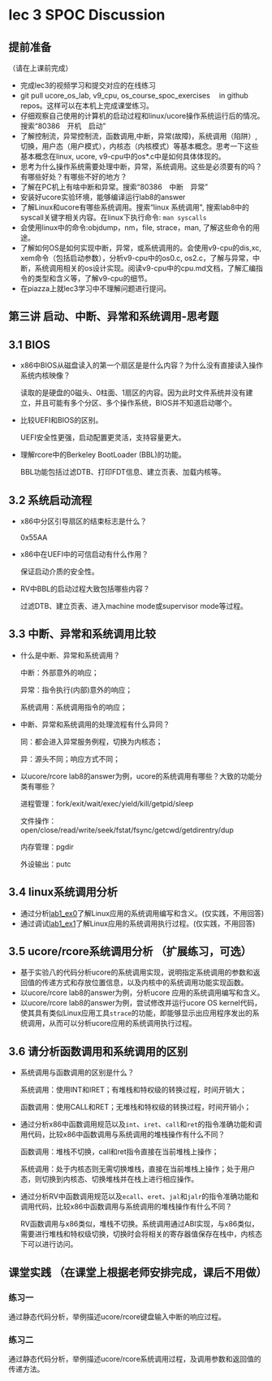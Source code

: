 # lec 3 SPOC Discussion

## **提前准备**
（请在上课前完成）


 - 完成lec3的视频学习和提交对应的在线练习
 - git pull ucore_os_lab, v9_cpu, os_course_spoc_exercises  　in github repos。这样可以在本机上完成课堂练习。
 - 仔细观察自己使用的计算机的启动过程和linux/ucore操作系统运行后的情况。搜索“80386　开机　启动”
 - 了解控制流，异常控制流，函数调用,中断，异常(故障)，系统调用（陷阱）,切换，用户态（用户模式），内核态（内核模式）等基本概念。思考一下这些基本概念在linux, ucore, v9-cpu中的os*.c中是如何具体体现的。
 - 思考为什么操作系统需要处理中断，异常，系统调用。这些是必须要有的吗？有哪些好处？有哪些不好的地方？
 - 了解在PC机上有啥中断和异常。搜索“80386　中断　异常”
 - 安装好ucore实验环境，能够编译运行lab8的answer
 - 了解Linux和ucore有哪些系统调用。搜索“linux 系统调用", 搜索lab8中的syscall关键字相关内容。在linux下执行命令: ```man syscalls```
 - 会使用linux中的命令:objdump，nm，file, strace，man, 了解这些命令的用途。
 - 了解如何OS是如何实现中断，异常，或系统调用的。会使用v9-cpu的dis,xc, xem命令（包括启动参数），分析v9-cpu中的os0.c, os2.c，了解与异常，中断，系统调用相关的os设计实现。阅读v9-cpu中的cpu.md文档，了解汇编指令的类型和含义等，了解v9-cpu的细节。
 - 在piazza上就lec3学习中不理解问题进行提问。

## 第三讲 启动、中断、异常和系统调用-思考题

## 3.1 BIOS
- x86中BIOS从磁盘读入的第一个扇区是是什么内容？为什么没有直接读入操作系统内核映像？

  读取的是硬盘的0磁头、0柱面、1扇区的内容。因为此时文件系统并没有建立，并且可能有多个分区、多个操作系统，BIOS并不知道启动哪个。

- 比较UEFI和BIOS的区别。

  UEFI安全性更强，启动配置更灵活，支持容量更大。

- 理解rcore中的Berkeley BootLoader (BBL)的功能。

  BBL功能包括过滤DTB、打印FDT信息、建立页表、加载内核等。

## 3.2 系统启动流程

- x86中分区引导扇区的结束标志是什么？

  0x55AA

- x86中在UEFI中的可信启动有什么作用？

  保证启动介质的安全性。

- RV中BBL的启动过程大致包括哪些内容？

  过滤DTB、建立页表、进入machine mode或supervisor mode等过程。

## 3.3 中断、异常和系统调用比较
- 什么是中断、异常和系统调用？

  中断：外部意外的响应；

  异常：指令执行(内部)意外的响应；

  系统调用：系统调用指令的响应；

- 中断、异常和系统调用的处理流程有什么异同？

  同：都会进入异常服务例程，切换为内核态；

  异：源头不同；响应方式不同；

- 以ucore/rcore lab8的answer为例，ucore的系统调用有哪些？大致的功能分类有哪些？

  进程管理：fork/exit/wait/exec/yield/kill/getpid/sleep

  文件操作：open/close/read/write/seek/fstat/fsync/getcwd/getdirentry/dup

  内存管理：pgdir

  外设输出：putc

## 3.4 linux系统调用分析
- 通过分析[lab1_ex0](https://github.com/chyyuu/ucore_lab/blob/master/related_info/lab1/lab1-ex0.md)了解Linux应用的系统调用编写和含义。(仅实践，不用回答)
- 通过调试[lab1_ex1](https://github.com/chyyuu/ucore_lab/blob/master/related_info/lab1/lab1-ex1.md)了解Linux应用的系统调用执行过程。(仅实践，不用回答)


## 3.5 ucore/rcore系统调用分析 （扩展练习，可选）
-  基于实验八的代码分析ucore的系统调用实现，说明指定系统调用的参数和返回值的传递方式和存放位置信息，以及内核中的系统调用功能实现函数。
- 以ucore/rcore lab8的answer为例，分析ucore 应用的系统调用编写和含义。
- 以ucore/rcore lab8的answer为例，尝试修改并运行ucore OS kernel代码，使其具有类似Linux应用工具`strace`的功能，即能够显示出应用程序发出的系统调用，从而可以分析ucore应用的系统调用执行过程。


## 3.6 请分析函数调用和系统调用的区别
- 系统调用与函数调用的区别是什么？

  系统调用：使用INT和IRET；有堆栈和特权级的转换过程，时间开销大；

  函数调用：使用CALL和RET；无堆栈和特权级的转换过程，时间开销小；

- 通过分析x86中函数调用规范以及`int`、`iret`、`call`和`ret`的指令准确功能和调用代码，比较x86中函数调用与系统调用的堆栈操作有什么不同？

  函数调用：堆栈不切换，call和ret指令直接在当前堆栈上操作；

  系统调用：处于内核态则无需切换堆栈，直接在当前堆栈上操作；处于用户态，则切换到内核态、切换堆栈并在栈上进行相应操作。

- 通过分析RV中函数调用规范以及`ecall`、`eret`、`jal`和`jalr`的指令准确功能和调用代码，比较x86中函数调用与系统调用的堆栈操作有什么不同？

  RV函数调用与x86类似，堆栈不切换。系统调用通过ABI实现，与x86类似，需要进行堆栈和特权级切换，切换时会将相关的寄存器值保存在栈中，内核态下可以进行访问。


## 课堂实践 （在课堂上根据老师安排完成，课后不用做）
### 练习一
通过静态代码分析，举例描述ucore/rcore键盘输入中断的响应过程。

### 练习二
通过静态代码分析，举例描述ucore/rcore系统调用过程，及调用参数和返回值的传递方法。
